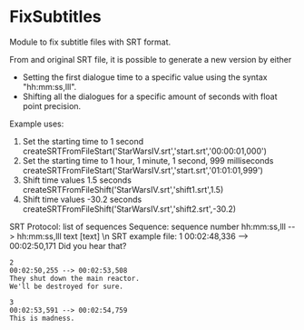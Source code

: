 # FixSubtitles
Module to fix subtitle files with SRT format.

From and original SRT file, it is possible to generate a new version by either
- Setting the first dialogue time to a specific value using the syntax "hh:mm:ss,lll".
- Shifting all the dialogues for a specific amount of seconds with float point precision.

Example uses:
1) Set the starting time to 1 second
createSRTFromFileStart('StarWarsIV.srt','start.srt','00:00:01,000')
2) Set the starting time to 1 hour, 1 minute, 1 second, 999 milliseconds
createSRTFromFileStart('StarWarsIV.srt','start.srt','01:01:01,999')
3) Shift time values 1.5 seconds
createSRTFromFileShift('StarWarsIV.srt','shift1.srt',1.5)
4) Shift time values -30.2 seconds
createSRTFromFileShift('StarWarsIV.srt','shift2.srt',-30.2)

SRT Protocol: list of sequences
Sequence:
	sequence number
	hh:mm:ss,lll --> hh:mm:ss,lll
	text
	[text]
	\n
SRT example file:
	1
	00:02:48,336 --> 00:02:50,171
	Did you hear that?

	2
	00:02:50,255 --> 00:02:53,508
	They shut down the main reactor.
	We'll be destroyed for sure.

	3
	00:02:53,591 --> 00:02:54,759
	This is madness.
